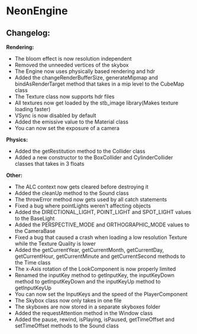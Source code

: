# NeonEngine

## Changelog:

**Rendering:**
- The bloom effect is now resolution independent
- Removed the unneeded vertices of the skybox
- The Engine now uses physically based rendering and hdr
- Added the changeRenderBufferSize, generateMipmap and bindAsRenderTarget method that takes in a mip level to the CubeMap class
- The Texture class now supports hdr files
- All textures now get loaded by the stb_image library(Makes texture loading faster)
- VSync is now disabled by default
- Added the emissive value to the Material class
- You can now set the exposure of a camera

**Physics:**
- Added the getRestitution method to the Collider class
- Added a new constructor to the BoxCollider and CylinderCollider classes that takes in 3 floats

**Other:**
- The ALC context now gets cleared before destroying it
- Added the cleanUp method to the Sound class
- The throwError method now gets used by all catch statements
- Fixed a bug where pointLights weren't affecting objects
- Added the DIRECTIONAL_LIGHT, POINT_LIGHT and SPOT_LIGHT values to the BaseLight
- Added the PERSPECTIVE_MODE and ORTHOGRAPHIC_MODE values to the CameraBase
- Fixed a bug that caused a crash when loading a low resolution Texture while the Texture Quality is lower
- Added the getCurrentYear, getCurrentMonth, getCurrentDay, getCurrentHour, getCurrentMinute and getCurrentSecond methods to the Time class
- The x-Axis rotation of the LookComponent is now properly limited
- Renamed the inputKey method to getInputKey, the inputKeyDown method to getInputKeyDown and the inputKeyUp method to getInputKeyUp
- You can now set the InputKeys and the speed of the PlayerComponent
- The Skybox class now only takes in one file
- The skyboxes are now stored in a separate skyboxes folder
- Added the requestAttention method in the Window class
- Added the pause, rewind, isPlaying, isPaused, getTimeOffset and setTimeOffset methods to the Sound class